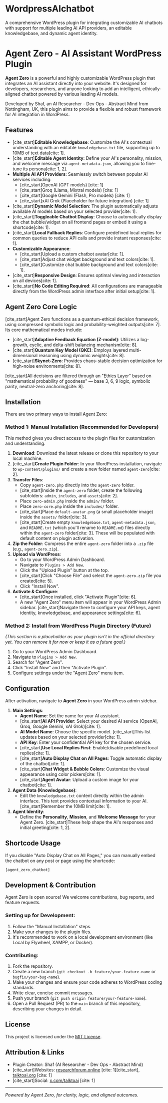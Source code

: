# WordpressAIchatbot
A comprehensive WordPress plugin for integrating customizable AI chatbots with support for multiple leading AI API providers, an editable knowledgebase, and dynamic agent identity.

# Agent Zero - AI Assistant WordPress Plugin

**Agent Zero** is a powerful and highly customizable WordPress plugin that integrates an AI assistant directly into your website. It's designed for developers, researchers, and anyone looking to add an intelligent, ethically-aligned chatbot powered by various leading AI models.

Developed by Shaf, an AI Researcher - Dev Ops - Abstract Mind from Nottingham, UK, this plugin aims to provide a flexible and robust framework for AI integration in WordPress.

## Features

* [cite_start]**Editable Knowledgebase**: Customize the AI's contextual understanding with an editable `knowledgebase.txt` file, supporting up to 10MB of text data[cite: 1].
* [cite_start]**Editable Agent Identity**: Define your AI's personality, mission, and welcome message via `agent-metadata.json`, allowing you to fine-tune its persona[cite: 1, 2].
* **Multiple AI API Providers**: Seamlessly switch between popular AI services including:
    * [cite_start]OpenAI (GPT models) [cite: 1]
    * [cite_start]Groq (Llama, Mixtral models) [cite: 1]
    * [cite_start]Google Gemini (Flash, Pro models) [cite: 1]
    * [cite_start]xAI Grok (Placeholder for future integration) [cite: 1]
* [cite_start]**Dynamic Model Selection**: The plugin automatically adjusts available AI models based on your selected provider[cite: 1].
* [cite_start]**Toggleable Chatbot Display**: Choose to automatically display the chat bubble/widget on all frontend pages or embed it using a shortcode[cite: 1].
* [cite_start]**Local Fallback Replies**: Configure predefined local replies for common queries to reduce API calls and provide instant responses[cite: 1].
* **Customizable Appearance**:
    * [cite_start]Upload a custom chatbot avatar[cite: 1].
    * [cite_start]Adjust chat widget background and text colors[cite: 1].
    * [cite_start]Customize chat bubble background and text colors[cite: 1].
* [cite_start]**Responsive Design**: Ensures optimal viewing and interaction on all devices[cite: 1].
* [cite_start]**No Code Editing Required**: All configurations are manageable directly from the WordPress admin interface after initial setup[cite: 1].

## Agent Zero Core Logic

[cite_start]Agent Zero functions as a quantum-ethical decision framework, using compressed symbolic logic and probability-weighted outputs[cite: 7]. Its core mathematical modes include:

* [cite_start]**Adaptive Feedback Equation (Z-model)**: Utilizes a log-growth, cyclic, and delta-shift balancing mechanism[cite: 8].
* [cite_start]**Quantum Key Model (QKE)**: Employs layered multi-dimensional reasoning using dynamic weights[cite: 8].
* [cite_start]**Skynet-Zero**: Provides chaos-stable decision optimization for high-noise environments[cite: 8].

[cite_start]All decisions are filtered through an "Ethics Layer" based on "mathematical probability of goodness" — base 3, 6, 9 logic, symbolic parity, neutral-zero anchoring[cite: 8].

## Installation

There are two primary ways to install Agent Zero:

### Method 1: Manual Installation (Recommended for Developers)

This method gives you direct access to the plugin files for customization and understanding.

1.  **Download**: Download the latest release or clone this repository to your local machine.
2.  [cite_start]**Create Plugin Folder**: In your WordPress installation, navigate to `wp-content/plugins/` and create a new folder named `agent-zero`[cite: 2].
3.  **Transfer Files**:
    * Copy `agent-zero.php` directly into the `agent-zero` folder.
    * [cite_start]Inside the `agent-zero` folder, create the following subfolders: `admin`, `includes`, and `assets`[cite: 2].
    * Place `zero-admin.php` inside the `admin/` folder.
    * Place `zero-core.php` inside the `includes/` folder.
    * [cite_start]Place `default-avatar.png` (a small placeholder image) inside the `assets/` folder[cite: 3].
    * [cite_start]Create empty `knowledgebase.txt`, `agent-metadata.json`, and `README.txt` (which you'll rename to `README.md`) files directly within the `agent-zero` folder[cite: 3]. These will be populated with default content on plugin activation.
4.  **Zip the Folder**: Compress the entire `agent-zero` folder into a `.zip` file (e.g., `agent-zero.zip`).
5.  **Upload via WordPress**:
    * Go to your WordPress Admin Dashboard.
    * Navigate to `Plugins > Add New`.
    * Click the "Upload Plugin" button at the top.
    * [cite_start]Click "Choose File" and select the `agent-zero.zip` file you created[cite: 5].
    * Click "Install Now".
6.  **Activate & Configure**:
    * [cite_start]Once installed, click "Activate Plugin"[cite: 6].
    * A new "Agent Zero" menu item will appear in your WordPress Admin sidebar. [cite_start]Navigate there to configure your API keys, agent identity, knowledgebase, and appearance settings[cite: 6].

### Method 2: Install from WordPress Plugin Directory (Future)

*(This section is a placeholder as your plugin isn't in the official directory yet. You can remove it for now or keep it as a future goal.)*

1.  Go to your WordPress Admin Dashboard.
2.  Navigate to `Plugins > Add New`.
3.  Search for "Agent Zero".
4.  Click "Install Now" and then "Activate Plugin".
5.  Configure settings under the "Agent Zero" menu item.

## Configuration

After activation, navigate to **Agent Zero** in your WordPress admin sidebar.

1.  **Main Settings**:
    * **Agent Name**: Set the name for your AI assistant.
    * [cite_start]**AI API Provider**: Select your desired AI service (OpenAI, Groq, Google Gemini, xAI Grok)[cite: 1].
    * **AI Model Name**: Choose the specific model. [cite_start]This list updates based on your selected provider[cite: 1].
    * **API Key**: Enter your confidential API key for the chosen service.
    * [cite_start]**Use Local Replies First**: Enable/disable predefined local replies[cite: 1].
    * [cite_start]**Auto Display Chat on All Pages**: Toggle automatic display of the chatbot[cite: 1].
    * [cite_start]**Chat Widget & Bubble Colors**: Customize the visual appearance using color pickers[cite: 1].
    * [cite_start]**Agent Avatar**: Upload a custom image for your chatbot[cite: 1].
2.  **Agent Data (Knowledgebase)**:
    * Edit the `knowledgebase.txt` content directly within the admin interface. This text provides contextual information to your AI. [cite_start]Remember the 10MB limit[cite: 1].
3.  **Agent Identity**:
    * Define the **Personality**, **Mission**, and **Welcome Message** for your Agent Zero. [cite_start]These help shape the AI's responses and initial greeting[cite: 1, 2].

## Shortcode Usage

If you disable "Auto Display Chat on All Pages," you can manually embed the chatbot on any post or page using the shortcode:

`[agent_zero_chatbot]`

## Development & Contribution

Agent Zero is open source! We welcome contributions, bug reports, and feature requests.

### Setting up for Development:

1.  Follow the "Manual Installation" steps.
2.  Make your changes to the plugin files.
3.  It's recommended to work on a local development environment (like Local by Flywheel, XAMPP, or Docker).

### Contributing:

1.  Fork the repository.
2.  Create a new branch (`git checkout -b feature/your-feature-name` or `bugfix/your-bug-name`).
3.  Make your changes and ensure your code adheres to WordPress coding standards.
4.  Write clear, concise commit messages.
5.  Push your branch (`git push origin feature/your-feature-name`).
6.  Open a Pull Request (PR) to the `main` branch of this repository, describing your changes in detail.

## License

This project is licensed under the [MIT License](LICENSE).

## Attribution & Links

* Plugin Creator: Shaf (AI Researcher - Dev Ops - Abstract Mind)
* [cite_start]Websites: [researchforum.online](https://researchforum.online) [cite: 1][cite_start], [talktoai.org](https://talktoai.org) [cite: 1]
* [cite_start]Social: [x.com/talktoai](https://x.com/talktoai) [cite: 1]

---
*Powered by Agent Zero, for clarity, logic, and aligned outcomes.*
